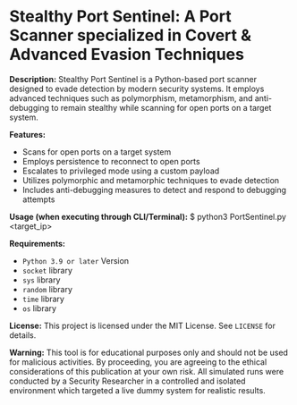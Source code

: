 
Stealthy Port Sentinel: A Port Scanner specialized in Covert & Advanced Evasion Techniques
============================================================================================

**Description:**
Stealthy Port Sentinel is a Python-based port scanner designed to evade detection by modern security systems. It employs advanced techniques such as polymorphism, metamorphism, and anti-debugging to remain stealthy while scanning for open ports on a target system.

**Features:**

* Scans for open ports on a target system
* Employs persistence to reconnect to open ports
* Escalates to privileged mode using a custom payload
* Utilizes polymorphic and metamorphic techniques to evade detection
* Includes anti-debugging measures to detect and respond to debugging attempts

**Usage (when executing through CLI/Terminal):**
$ python3 PortSentinel.py <target_ip>

**Requirements:**

* `Python 3.9 or later` Version 
* `socket` library
* `sys` library
* `random` library
* `time` library
* `os` library

**License:**
This project is licensed under the MIT License. See `LICENSE` for details.

**Warning:**
This tool is for educational purposes only and should not be used for malicious activities. By proceeding, you are agreeing to the ethical considerations of this publication at your own risk. All simulated runs were conducted by a Security Researcher in a controlled and isolated environment which targeted a live dummy system for realistic results.
